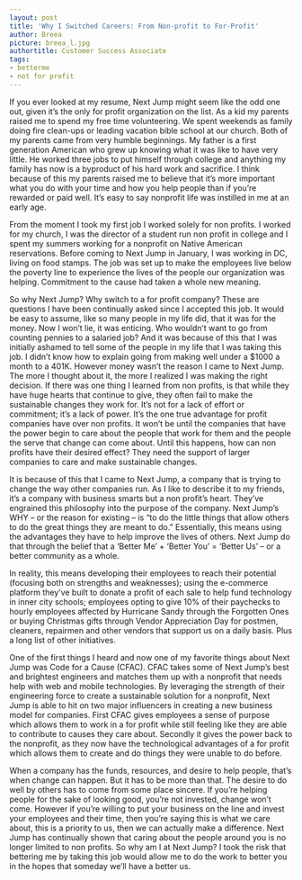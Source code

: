 ```yaml
---
layout: post
title: 'Why I Switched Careers: From Non-profit to For-Profit'
author: Breea
picture: breea_l.jpg
authortitle: Customer Success Associate
tags:
- betterme
- not for profit
---
```


If you ever looked at my resume, Next Jump might seem like the odd one out, given it’s the only for profit organization on the list. As a kid my parents raised me to spend my free time volunteering. We spent weekends as family doing fire clean-ups or leading vacation bible school at our church. Both of my parents came from very humble beginnings. My father is a first generation American who grew up knowing what it was like to have very little. He worked three jobs to put himself through college and anything my family has now is a byproduct of his hard work and sacrifice. I think because of this my parents raised me to believe that it’s more important what you do with your time and how you help people than if you’re rewarded or paid well. It’s easy to say nonprofit life was instilled in me at an early age. 

From the moment I took my first job I worked solely for non profits. I worked for my church, I was the director of a student run non profit in college and I spent my summers working for a nonprofit on Native American reservations. Before coming to Next Jump in January, I was working in DC, living on food stamps. The job was set up to make the employees live below the poverty line to experience the lives of the people our organization was helping. Commitment to the cause had taken a whole new meaning.

So why Next Jump? Why switch to a for profit company? These are questions I have been continually asked since I accepted this job. It would be easy to assume, like so many people in my life did, that it was for the money. Now I won’t lie, it was enticing. Who wouldn’t want to go from counting pennies to a salaried job? And it was because of this that I was initially ashamed to tell some of the people in my life that I was taking this job. I didn’t know how to explain going from making well under a $1000 a month to a 401K. However money wasn’t the reason I came to Next Jump. The more I thought about it, the more I realized I was making the right decision. If there was one thing I learned from non profits, is that while they have huge hearts that continue to give, they often fail to make the sustainable changes they work for. It’s not for a lack of effort or commitment; it’s a lack of power. It’s the one true advantage for profit companies have over non profits. It won’t be until the companies that have the power begin to care about the people that work for them and the people the serve that change can come about. Until this happens, how can non profits have their desired effect? They need the support of larger companies to care and make sustainable changes.

It is because of this that I came to Next Jump, a company that is trying to change the way other companies run. As I like to describe it to my friends, it’s a company with business smarts but a non profit’s heart. They’ve engrained this philosophy into the purpose of the company. Next Jump’s WHY – or the reason for existing – is “to do the little things that allow others to do the great things they are meant to do.” Essentially, this means using the advantages they have to help improve the lives of others. Next Jump do that through the belief that a ‘Better Me’ + ‘Better You’ = ‘Better Us’ – or a better community as a whole.

In reality, this means developing their employees to reach their potential (focusing both on strengths and weaknesses); using the e-commerce platform they’ve built to donate a profit of each sale to help fund technology in inner city schools; employees opting to give 10% of their paychecks to hourly employees affected by Hurricane Sandy through the Forgotten Ones or buying Christmas gifts through Vendor Appreciation Day for postmen, cleaners, repairmen and other vendors that support us on a daily basis. Plus a long list of other initiatives.

One of the first things I heard and now one of my favorite things about Next Jump was Code for a Cause (CFAC). CFAC takes some of Next Jump’s best and brightest engineers and matches them up with a nonprofit that needs help with web and mobile technologies. By leveraging the strength of their engineering force to create a sustainable solution for a nonprofit, Next Jump is able to hit on two major influencers in creating a new business model for companies. First CFAC gives employees a sense of purpose which allows them to work in a for profit while still feeling like they are able to contribute to causes they care about. Secondly it gives the power back to the nonprofit, as they now have the technological advantages of a for profit which allows them to create and do things they were unable to do before.

When a company has the funds, resources, and desire to help people, that’s when change can happen. But it has to be more than that. The desire to do well by others has to come from some place sincere. If you’re helping people for the sake of looking good, you’re not invested, change won’t come. However if you’re willing to put your business on the line and invest your employees and their time, then you’re saying this is what we care about, this is a priority to us, then we can actually make a difference. Next Jump has continually shown that caring about the people around you is no longer limited to non profits. So why am I at Next Jump? I took the risk that bettering me by taking this job would allow me to do the work to better you in the hopes that someday we’ll have a better us.